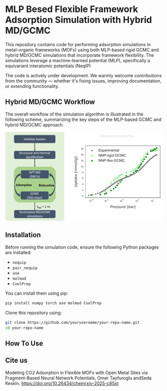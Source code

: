 # MLP Besed Flexible Framework Adsorption Simulation with Hybrid MD/GCMC

This repository contains code for performing adsorption simulations in metal-organic frameworks (MOFs) using both MLP-based rigid GCMC and hybrid MD/GCMC simulations that incorporate framework flexibility. The simulations leverage a machine-learned potential (MLP), specifically a equivariant interatomic potentials (NeqIP)

The code is actively under development. We warmly welcome contributions from the community — whether it's fixing issues, improving documentation, or extending functionality.

## Hybrid MD/GCMC Workflow

The overall workflow of the simulation algorithm is illustrated in the following scheme, summarizing the key steps of the MLP-based GCMC and hybrid MD/GCMC approach.


<p align="center">
  <img src="workflow_ads.png" alt="Hybrid MD/GCMC Workflow" width="750"/>
</p>

## Installation

Before running the simulation code, ensure the following Python packages are installed:

- `nequip`
- `pair_nequip`
- `ase`
- `molmod`
- `CoolProp`

You can install them using pip:

```bash
pip install numpy torch ase molmod CoolProp
```

Clone this repository using:
```bash
git clone https://github.com/yourusername/your-repo-name.git
cd your-repo-name
```


## How To Use

## Cite us
Modeling CO2 Adsorption in Flexible MOFs with Open Metal Sites via Fragment-Based Neural Network Potentials, Omer Tayfuroglu andSeda Keskin.
https://doi.org/10.26434/chemrxiv-2025-c85xt
